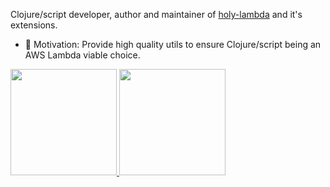 Clojure/script developer, author and maintainer of [holy-lambda](https://github.com/FieryCod/holy-lambda) and it's extensions.

- 🔭 Motivation: Provide high quality utils to ensure Clojure/script being an AWS Lambda viable choice.

<a href="https://github.com/FieryCod">
  <img height="170px" src="https://github-readme-stats.vercel.app/api?username=FieryCod&count_private=true&show_icons=true" />
</a>
<a href="https://github.com/FieryCod">
  <img height="170px" src="https://github-readme-stats.vercel.app/api/top-langs/?username=FieryCod&layout=compact&show_icons=true" />
</a>
